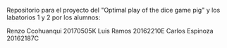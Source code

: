 Repositorio para el proyecto del "Optimal play of the dice game pig" y los labatorios 1 y 2 
por los alumnos:

Renzo Ccohuanqui    20170505K
Luis Ramos          20162210E
Carlos Espinoza     20162187C
